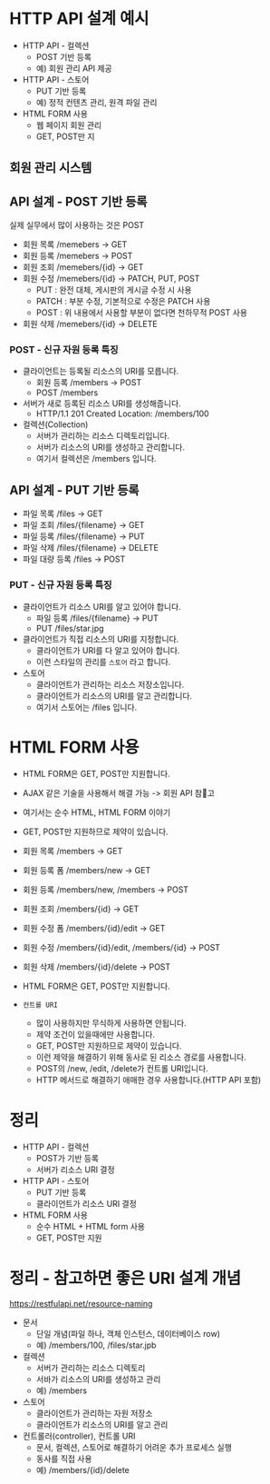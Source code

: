 # HTTP API 설계 예시

- HTTP API - 컬렉션
	- POST 기반 등록
	- 예) 회원 관리 API 제공
- HTTP API - 스토어
	- PUT 기반 등록
	- 예) 정적 컨텐츠 관리, 원격 파일 관리
- HTML FORM 사용
	- 웹 페이지 회원 관리
	- GET, POST만 지

## 회원 관리 시스템

## API 설계 - POST 기반 등록
실제 실무에서 많이 사용하는 것은 POST

- 회원 목록 /memebers -> GET
- 회원 등록 /memebers -> POST
- 회원 조회 /memebers/{id} -> GET
- 회원 수정 /memebers/{id} -> PATCH, PUT, POST
	- PUT : 완전 대체, 게시판의 게시글 수정 시 사용
	- PATCH : 부분 수정, 기본적으로 수정은 PATCH 사용
	- POST : 위 내용에서 사용할 부분이 없다면 천하무적 POST 사용
- 회원 삭제 /memebers/{id} -> DELETE

### POST - 신규 자원 등록 특징

- 클라이언트는 등록될 리소스의 URI를 모릅니다.
	- 회원 등록 /members -> POST
	- POST /members
- 서버가 새로 등록된 리소스 URI를 생성해줍니다.
	- HTTP/1.1 201 Created
	  Location: /members/100
- 컬렉션(Collection)
	- 서버가 관리하는 리소스 디렉토리입니다.
	- 서버가 리소스의 URI를 생성하고 관리합니다.
	- 여기서 컬렉션은 /members 입니다.

## API 설계 - PUT 기반 등록

- 파일 목록 /files -> GET
- 파일 조회 /files/{filename} -> GET
- 파일 등록 /files/{filename} -> PUT
- 파일 삭제 /files/{filename} -> DELETE
- 파일 대량 등록 /files -> POST

### PUT - 신규 자원 등록 특징

- 클라이언트가 리소스 URI를 알고 있어야 합니다.
	- 파일 등록 /files/{filename} -> PUT
	- PUT /files/star.jpg
- 클라이언트가 직접 리소스의 URI를 지정합니다.
	- 클라이언트가 URI를 다 알고 있어야 합니다.
	- 이런 스타일의 관리를 `스토어` 라고 합니다.
- 스토어
	- 클라이언트가 관리하는 리소스 저장소입니다.
	- 클라이언트가 리소스의 URI를 알고 관리합니다.
	- 여기서 스토어는 /files 입니다.

# HTML FORM 사용

- HTML FORM은 GET, POST만 지원합니다.
- AJAX 같은 기술을 사용해서 해결 가능 -> 회원 API 참고
- 여기서는 순수 HTML, HTML FORM 이야기
- GET, POST만 지원하므로 제약이 있습니다.

- 회원 목록 /members -> GET
- 회원 등록 폼 /members/new -> GET
- 회원 등록 /members/new, /members -> POST
- 회원 조회 /members/{id} -> GET
- 회원 수정 폼 /members/{id}/edit -> GET
- 회원 수정 /members/{id}/edit, /members/{id} -> POST
- 회원 삭제 /members/{id}/delete -> POST

- HTML FORM은 GET, POST만 지원합니다.
- `컨트롤 URI`
	- 많이 사용하지만 무식하게 사용하면 안됩니다.
	- 제약 조건이 있을때에만 사용합니다.
	- GET, POST만 지원하므로 제약이 있습니다.
	- 이런 제약을 해결하기 위해 동사로 된 리소스 경로를 사용합니다.
	- POST의 /new, /edit, /delete가 컨트롤 URI입니다.
	- HTTP 메서드로 해결하기 애매한 경우 사용합니다.(HTTP API 포함)

# 정리
- HTTP API - 컬렉션
	- POST가 기반 등록
	- 서버가 리소스 URI 결정
- HTTP API - 스토어
	- PUT 기반 등록
	- 클라이언트가 리소스 URI 결정
- HTML FORM 사용
	- 순수 HTML + HTML form 사용
	- GET, POST만 지원

# 정리 - 참고하면 좋은 URI 설계 개념
https://restfulapi.net/resource-naming

- 문서
	- 단일 개념(파일 하나, 객체 인스턴스, 데이터베이스 row)
	- 예) /members/100, /files/star.jpb
- 컬렉션
	- 서버가 관리하는 리소스 디렉토리
	- 서바가 리소스의 URI를 생성하고 관리
	- 예) /members
- 스토어
	- 클라이언트가 관리하는 자원 저장소
	- 클라이언트가 리소스의 URI를 알고 관리
- 컨트롤러(controller), 컨트롤 URI
	- 문서, 컬렉션, 스토어로 해결하기 어려운 추가 프로세스 실행
	- 동사를 직접 사용
	- 예) /members/{id}/delete
